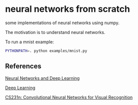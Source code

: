 # neural networks from scratch
some implementations of neural networks using numpy.

The motivation is to understand neural networks.

To run a mnist example:
```sh
PYTHONPATH=. python examples/mnist.py
```


## References
[Neural Networks and Deep Learning](http://neuralnetworksanddeeplearning.com/)

[Deep Learning](http://www.deeplearningbook.org/)

[CS231n: Convolutional Neural Networks for Visual Recognition](http://cs231n.github.io/)
